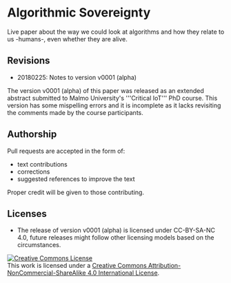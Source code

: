# Algorithmic Sovereignty

Live paper about the way we could look at algorithms and how they relate to us -humans-, even whether they are alive.

## Revisions

* 20180225: Notes to version v0001 (alpha)

The version v0001 (alpha) of this paper was released as an extended abstract submitted to Malmo University's '''Critical IoT''' PhD course. This version has some mispelling errors and it is incomplete as it lacks revisiting the comments made by the course participants.

## Authorship

Pull requests are accepted in the form of:

* text contributions
* corrections
* suggested references to improve the text

Proper credit will be given to those contributing.

## Licenses

* The release of version v0001 (alpha) is licensed under CC-BY-SA-NC 4.0, future releases might follow other licensing models based on the circumstances.

<a rel="license" href="http://creativecommons.org/licenses/by-nc-sa/4.0/"><img alt="Creative Commons License" style="border-width:0" src="https://i.creativecommons.org/l/by-nc-sa/4.0/88x31.png" /></a><br />This work is licensed under a <a rel="license" href="http://creativecommons.org/licenses/by-nc-sa/4.0/">Creative Commons Attribution-NonCommercial-ShareAlike 4.0 International License</a>.
